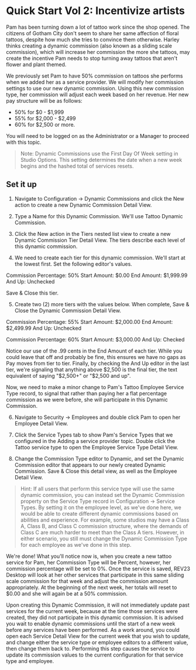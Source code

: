 # Quick Start Vol 2: Incentivize artists

Pam has been turning down a lot of tattoo work since the shop opened. The citizens of Gotham City don't seem to share her same affection of floral tattoos, despite how much she tries to convince them otherwise. Harley thinks creating a dynamic commission (also known as a sliding scale commission), which will increase her commission the more she tattoos, may create the incentive Pam needs to stop turning away tattoos that aren't flower and plant themed.

We previously set Pam to have 50% commission on tattoos she performs when we added her as a service provider. We will modify her commission settings to use our new dynamic commission. Using this new commission type, her commission will adjust each week based on her revenue. Her new pay structure will be as follows:

- 50% for $0 - $1,999
- 55% for $2,000 - $2,499
- 60% for $2,500 or more.

You will need to be logged on as the Administrator or a Manager to proceed with this topic.

> Note: Dynamic Commissions use the First Day Of Week setting in Studio Options. This setting determines the date when a new week begins and the hashed total of services resets.

## Set it up

1. Navigate to Configuration -> Dynamic Commissions and click the New action to create a new Dynamic Commission Detail View.

2. Type a Name for this Dynamic Commission. We'll use Tattoo Dynamic Commission.

3. Click the New action in the Tiers nested list view to create a new Dynamic Commission Tier Detail View. The tiers describe each level of this dynamic commission.

4. We need to create each tier for this dynamic commission. We'll start at the lowest first. Set the following editor's values.

Commission Percentage: 50%
Start Amount: $0.00
End Amount: $1,999.99
And Up: Unchecked

Save & Close this tier.

5. Create two (2) more tiers with the values below. When complete, Save & Close the Dynamic Commission Detail View.

Commission Percentage: 55%
Start Amount: $2,000.00
End Amount: $2,499.99
And Up: Unchecked

Commission Percentage: 60%
Start Amount: $3,000.00
And Up: Checked

Notice our use of the .99 cents in the End Amount of each tier. While you could leave that off and probably be fine, this ensures we have no gaps as Pay moves from tier to tier. Finally, by checking the And Up editor in the last tier, we're signaling that anything above $2,500 is the final tier, the text equivalent of saying "$2,500+" or "$2,500 and up".

Now, we need to make a minor change to Pam's Tattoo Employee Service Type record, to signal that rather than paying her a flat percentage commission as we were before, she will participate in this Dynamic Commission.

6. Navigate to Security -> Employees and double click Pam to open her Employee Detail View.

7. Click the Service Types tab to show Pam's Service Types that we configured in the Adding a service provider topic. Double click the Tattoo service type to open the Employee Service Type Detail View.

8. Change the Commission Type editor to Dynamic, and set the Dynamic Commission editor that appears to our newly created Dynamic Commission. Save & Close this detail view, as well as the Employee Detail View.

> Hint: If all users that perform this service type will use the same dynamic commission, you can instead set the Dynamic Commission property on the Service Type record in Configuration -> Service Types. By setting it on the employee level, as we've done here, we would be able to create different dynamic commissions based on abilities and experience. For example, some studios may have a Class A, Class B, and Class C commission structure, where the demands of Class C are much harder to meet than the Class A tiers. However, in either scenario, you still must change the Dynamic Commission Type for each employee as we've done in this step.

We're done! What you'll notice now is, when you create a new tattoo service for Pam, her Commission Type will be Percent, however, her commission percentage will be set to 0%. Once the service is saved, REV23 Desktop will look at her other services that participate in this same sliding scale commission for that week and adjust the commission amount appropriately. At the beginning of the next week, her totals will reset to $0.00 and she will again be at a 50% commission.

Upon creating this Dynamic Commission, it will not immediately update past services for the current week, because at the time those services were created, they did not participate in this dynamic commission. It is advised you wait to enable dynamic commissions until the start of a new week before any services have been performed. As a work around, you could open each Service Detail View for the current week that you wish to update, and change either the service type or employee editors to a different value, then change them back to. Performing this step causes the service to update its commission values to the current configuration for that service type and employee.